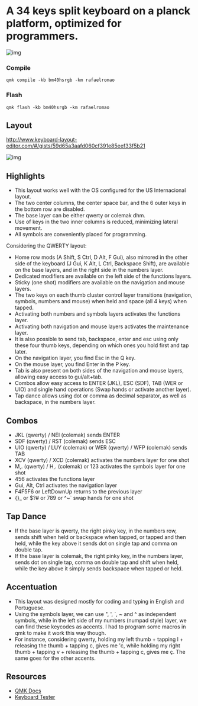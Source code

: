 # A 34 keys split keyboard on a planck platform, optimized for programmers.

![img](https://i.imgur.com/odzZLMc.jpg)

### Compile

`qmk compile -kb bm40hsrgb -km rafaelromao`

### Flash

`qmk flash -kb bm40hsrgb -km rafaelromao`

## Layout

http://www.keyboard-layout-editor.com/#/gists/59d65a3aafd060cf391e85eef33f5b21

![img](https://i.imgur.com/CCkfF5P.png)

## Highlights

- This layout works well with the OS configured for the US Internacional layout.
- The two center columns, the center space bar, and the 6 outer keys in the bottom row are disabled.
- The base layer can be either qwerty or colemak dhm.
- Use of keys in the two inner columns is reduced, minimizing lateral movement.
- All symbols are conveniently placed for programming.

Considering the QWERTY layout:
- Home row mods (A Shift, S Ctrl, D Alt, F Gui), also mirrored in the other side of the keyboard (J Gui, K Alt, L Ctrl, Backspace Shift), are available on the base layers, and in the right side in the numbers layer.
- Dedicated modifiers are available on the left side of the functions layers.
- Sticky (one shot) modifiers are available on the navigation and mouse layers.
- The two keys on each thumb cluster control layer transitions (navigation, symbols, numbers and mouse) when held and space (all 4 keys) when tapped.
- Activating both numbers and symbols layers activates the functions layer.
- Activating both navigation and mouse layers activates the maintenance layer.
- It is also possible to send tab, backspace, enter and esc using only these four thumb keys, depending on which ones you hold first and tap later.
- On the navigation layer, you find Esc in the Q key.
- On the mouse layer, you find Enter in the P key.
- Tab is also present on both sides of the navigation and mouse layers, allowing easy access to gui/alt+tab.
- Combos allow easy access to ENTER (JKL), ESC (SDF), TAB (WER or UIO) and single hand operations (Swap hands or activate another layer).
- Tap dance allows using dot or comma as decimal separator, as well as backspace, in the numbers layer.

## Combos

- JKL (qwerty) / NEI (colemak) sends ENTER
- SDF (qwerty) / RST (colemak) sends ESC
- UIO (qwerty) / LUY (colemak) or WER (qwerty) / WFP (colemak) sends TAB
- XCV (qwerty) / XCD (colemak) activates the numbers layer for one shot
- M,. (qwerty) / H,. (colemak) or 123 activates the symbols layer for one shot
- 456 activates the functions layer
- Gui, Alt, Ctrl activates the navigation layer
- F4F5F6 or LeftDownUp returns to the previous layer
- {}_ or $?# or 789 or ^~` swap hands for one shot

## Tap Dance

- If the base layer is qwerty, the right pinky key, in the numbers row, sends shift when held or backspace when tapped, or tapped and then held, while the key above it sends dot on single tap and comma on double tap.
- If the base layer is colemak, the right pinky key, in the numbers layer, sends dot on single tap, comma on double tap and shift when held, while the key above it simply sends backspace when tapped or held.

## Accentuation

- This layout was designed mostly for coding and typing in English and Portuguese.
- Using the symbols layer, we can use ", ', `, ~ and ^ as independent symbols, while in the left side of my numbers (numpad style) layer, we can find these keycodes as accents. I had to program some macros in qmk to make it work this way though.
- For instance, considering qwerty, holding my left thumb + tapping l + releasing the thumb + tapping c, gives me 'c, while holding my right thumb + tapping v + releasing the thumb + tapping c, gives me ç. The same goes for the other accents.

## Resources

- [QMK Docs](https://docs.qmk.fm)
- [Keyboard Tester](https://config.qmk.fm/#/test)
